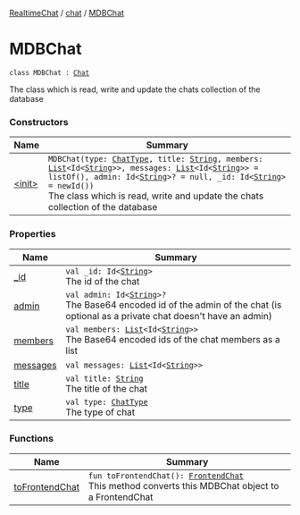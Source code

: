 [RealtimeChat](../../index.md) / [chat](../index.md) / [MDBChat](./index.md)

# MDBChat

`class MDBChat : `[`Chat`](../-chat/index.md)

The class which is read, write and update the chats collection of the database

### Constructors

| Name | Summary |
|---|---|
| [&lt;init&gt;](-init-.md) | `MDBChat(type: `[`ChatType`](../-chat-type/index.md)`, title: `[`String`](https://kotlinlang.org/api/latest/jvm/stdlib/kotlin/-string/index.html)`, members: `[`List`](https://kotlinlang.org/api/latest/jvm/stdlib/kotlin.collections/-list/index.html)`<Id<`[`String`](https://kotlinlang.org/api/latest/jvm/stdlib/kotlin/-string/index.html)`>>, messages: `[`List`](https://kotlinlang.org/api/latest/jvm/stdlib/kotlin.collections/-list/index.html)`<Id<`[`String`](https://kotlinlang.org/api/latest/jvm/stdlib/kotlin/-string/index.html)`>> = listOf(), admin: Id<`[`String`](https://kotlinlang.org/api/latest/jvm/stdlib/kotlin/-string/index.html)`>? = null, _id: Id<`[`String`](https://kotlinlang.org/api/latest/jvm/stdlib/kotlin/-string/index.html)`> = newId())`<br>The class which is read, write and update the chats collection of the database |

### Properties

| Name | Summary |
|---|---|
| [_id](_id.md) | `val _id: Id<`[`String`](https://kotlinlang.org/api/latest/jvm/stdlib/kotlin/-string/index.html)`>`<br>The id of the chat |
| [admin](admin.md) | `val admin: Id<`[`String`](https://kotlinlang.org/api/latest/jvm/stdlib/kotlin/-string/index.html)`>?`<br>The Base64 encoded id of the admin of the chat (is optional as a private chat doesn't have an admin) |
| [members](members.md) | `val members: `[`List`](https://kotlinlang.org/api/latest/jvm/stdlib/kotlin.collections/-list/index.html)`<Id<`[`String`](https://kotlinlang.org/api/latest/jvm/stdlib/kotlin/-string/index.html)`>>`<br>The Base64 encoded ids of the chat members as a list |
| [messages](messages.md) | `val messages: `[`List`](https://kotlinlang.org/api/latest/jvm/stdlib/kotlin.collections/-list/index.html)`<Id<`[`String`](https://kotlinlang.org/api/latest/jvm/stdlib/kotlin/-string/index.html)`>>` |
| [title](title.md) | `val title: `[`String`](https://kotlinlang.org/api/latest/jvm/stdlib/kotlin/-string/index.html)<br>The title of the chat |
| [type](type.md) | `val type: `[`ChatType`](../-chat-type/index.md)<br>The type of chat |

### Functions

| Name | Summary |
|---|---|
| [toFrontendChat](to-frontend-chat.md) | `fun toFrontendChat(): `[`FrontendChat`](../-frontend-chat/index.md)<br>This method converts this MDBChat object to a FrontendChat |

